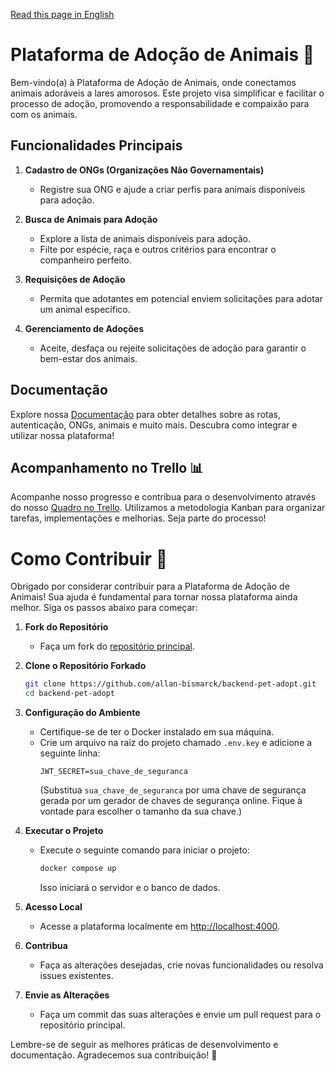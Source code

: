 <a href="README.md" target="_blank">Read this page in English</a>
# Plataforma de Adoção de Animais 🐾

Bem-vindo(a) à Plataforma de Adoção de Animais, onde conectamos animais adoráveis a lares amorosos. Este projeto visa simplificar e facilitar o processo de adoção, promovendo a responsabilidade e compaixão para com os animais.

## Funcionalidades Principais

1. **Cadastro de ONGs (Organizações Não Governamentais)**
   - Registre sua ONG e ajude a criar perfis para animais disponíveis para adoção.

2. **Busca de Animais para Adoção**
   - Explore a lista de animais disponíveis para adoção.
   - Filte por espécie, raça e outros critérios para encontrar o companheiro perfeito.

3. **Requisições de Adoção**
   - Permita que adotantes em potencial enviem solicitações para adotar um animal específico.

4. **Gerenciamento de Adoções**
   - Aceite, desfaça ou rejeite solicitações de adoção para garantir o bem-estar dos animais.

## Documentação

Explore nossa [Documentação](https://documenter.getpostman.com/view/32475615/2s9YypDNMk) para obter detalhes sobre as rotas, autenticação, ONGs, animais e muito mais. Descubra como integrar e utilizar nossa plataforma!

## Acompanhamento no Trello 📊

Acompanhe nosso progresso e contribua para o desenvolvimento através do nosso [Quadro no Trello](https://trello.com/b/fRxmXbu5/plataforma-de-ado%C3%A7%C3%A3o-de-animais). Utilizamos a metodologia Kanban para organizar tarefas, implementações e melhorias. Seja parte do processo!

# Como Contribuir 🤝

Obrigado por considerar contribuir para a Plataforma de Adoção de Animais! Sua ajuda é fundamental para tornar nossa plataforma ainda melhor. Siga os passos abaixo para começar:

1. **Fork do Repositório**
   - Faça um fork do [repositório principal](https://github.com/allan-bismarck/backend-pet-adopt.git).

2. **Clone o Repositório Forkado**
   ```bash
   git clone https://github.com/allan-bismarck/backend-pet-adopt.git
   cd backend-pet-adopt
   ```

3. **Configuração do Ambiente**
   - Certifique-se de ter o Docker instalado em sua máquina.
   - Crie um arquivo na raiz do projeto chamado `.env.key` e adicione a seguinte linha:
     ```
     JWT_SECRET=sua_chave_de_seguranca
     ```
     (Substitua `sua_chave_de_seguranca` por uma chave de segurança gerada por um gerador de chaves de segurança online. Fique à vontade para escolher o tamanho da sua chave.)

4. **Executar o Projeto**
   - Execute o seguinte comando para iniciar o projeto:
     ```bash
     docker compose up
     ```
     Isso iniciará o servidor e o banco de dados.

5. **Acesso Local**
   - Acesse a plataforma localmente em [http://localhost:4000](http://localhost:4000).

6. **Contribua**
   - Faça as alterações desejadas, crie novas funcionalidades ou resolva issues existentes.

7. **Envie as Alterações**
   - Faça um commit das suas alterações e envie um pull request para o repositório principal.

Lembre-se de seguir as melhores práticas de desenvolvimento e documentação. Agradecemos sua contribuição! 🚀
